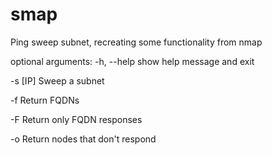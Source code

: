 # smap
Ping sweep subnet, recreating some functionality from nmap

optional arguments:
  -h, --help  show help message and exit
  
  -s [IP]     Sweep a subnet
  
  -f          Return FQDNs
  
  -F          Return only FQDN responses
  
  -o          Return nodes that don't respond
  

